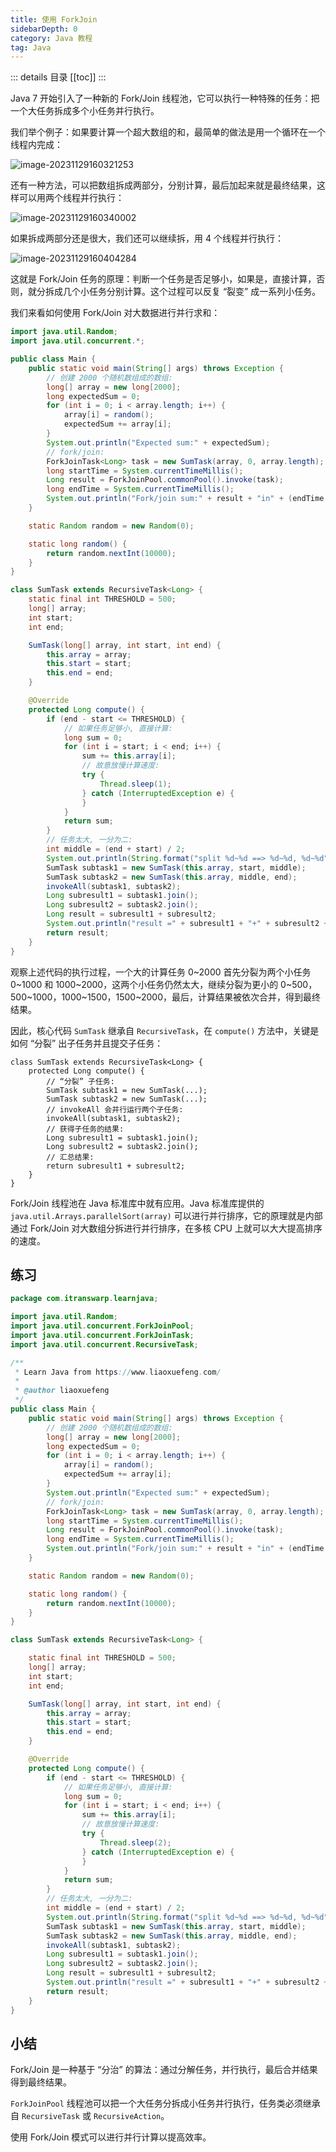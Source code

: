 ```yaml
---
title: 使用 ForkJoin
sidebarDepth: 0
category: Java 教程
tag: Java
---
```


::: details 目录
[[toc]]
:::


Java 7 开始引入了一种新的 Fork/Join 线程池，它可以执行一种特殊的任务：把一个大任务拆成多个小任务并行执行。

我们举个例子：如果要计算一个超大数组的和，最简单的做法是用一个循环在一个线程内完成：

![image-20231129160321253](assets/image-20231129160321253.png)

还有一种方法，可以把数组拆成两部分，分别计算，最后加起来就是最终结果，这样可以用两个线程并行执行：

![image-20231129160340002](assets/image-20231129160340002.png)

如果拆成两部分还是很大，我们还可以继续拆，用 4 个线程并行执行：

![image-20231129160404284](assets/image-20231129160404284.png)

这就是 Fork/Join 任务的原理：判断一个任务是否足够小，如果是，直接计算，否则，就分拆成几个小任务分别计算。这个过程可以反复 “裂变” 成一系列小任务。

我们来看如何使用 Fork/Join 对大数据进行并行求和：

```java
import java.util.Random;
import java.util.concurrent.*;

public class Main {
    public static void main(String[] args) throws Exception {
        // 创建 2000 个随机数组成的数组:
        long[] array = new long[2000];
        long expectedSum = 0;
        for (int i = 0; i < array.length; i++) {
            array[i] = random();
            expectedSum += array[i];
        }
        System.out.println("Expected sum:" + expectedSum);
        // fork/join:
        ForkJoinTask<Long> task = new SumTask(array, 0, array.length);
        long startTime = System.currentTimeMillis();
        Long result = ForkJoinPool.commonPool().invoke(task);
        long endTime = System.currentTimeMillis();
        System.out.println("Fork/join sum:" + result + "in" + (endTime - startTime) + "ms.");
    }

    static Random random = new Random(0);

    static long random() {
        return random.nextInt(10000);
    }
}

class SumTask extends RecursiveTask<Long> {
    static final int THRESHOLD = 500;
    long[] array;
    int start;
    int end;

    SumTask(long[] array, int start, int end) {
        this.array = array;
        this.start = start;
        this.end = end;
    }

    @Override
    protected Long compute() {
        if (end - start <= THRESHOLD) {
            // 如果任务足够小, 直接计算:
            long sum = 0;
            for (int i = start; i < end; i++) {
                sum += this.array[i];
                // 故意放慢计算速度:
                try {
                    Thread.sleep(1);
                } catch (InterruptedException e) {
                }
            }
            return sum;
        }
        // 任务太大, 一分为二:
        int middle = (end + start) / 2;
        System.out.println(String.format("split %d~%d ==> %d~%d, %d~%d", start, end, start, middle, middle, end));
        SumTask subtask1 = new SumTask(this.array, start, middle);
        SumTask subtask2 = new SumTask(this.array, middle, end);
        invokeAll(subtask1, subtask2);
        Long subresult1 = subtask1.join();
        Long subresult2 = subtask2.join();
        Long result = subresult1 + subresult2;
        System.out.println("result =" + subresult1 + "+" + subresult2 + "==>" + result);
        return result;
    }
}

```


观察上述代码的执行过程，一个大的计算任务 0~2000 首先分裂为两个小任务 0~1000 和 1000~2000，这两个小任务仍然太大，继续分裂为更小的 0~500，500~1000，1000~1500，1500~2000，最后，计算结果被依次合并，得到最终结果。

因此，核心代码 `SumTask` 继承自 `RecursiveTask`，在 `compute()` 方法中，关键是如何 “分裂” 出子任务并且提交子任务：

```
class SumTask extends RecursiveTask<Long> {
    protected Long compute() {
        // “分裂” 子任务:
        SumTask subtask1 = new SumTask(...);
        SumTask subtask2 = new SumTask(...);
        // invokeAll 会并行运行两个子任务:
        invokeAll(subtask1, subtask2);
        // 获得子任务的结果:
        Long subresult1 = subtask1.join();
        Long subresult2 = subtask2.join();
        // 汇总结果:
        return subresult1 + subresult2;
    }
}
```

Fork/Join 线程池在 Java 标准库中就有应用。Java 标准库提供的 `java.util.Arrays.parallelSort(array)` 可以进行并行排序，它的原理就是内部通过 Fork/Join 对大数组分拆进行并行排序，在多核 CPU 上就可以大大提高排序的速度。

## 练习

```java
package com.itranswarp.learnjava;

import java.util.Random;
import java.util.concurrent.ForkJoinPool;
import java.util.concurrent.ForkJoinTask;
import java.util.concurrent.RecursiveTask;

/**
 * Learn Java from https://www.liaoxuefeng.com/
 *
 * @author liaoxuefeng
 */
public class Main {
	public static void main(String[] args) throws Exception {
		// 创建 2000 个随机数组成的数组:
		long[] array = new long[2000];
		long expectedSum = 0;
		for (int i = 0; i < array.length; i++) {
			array[i] = random();
			expectedSum += array[i];
		}
		System.out.println("Expected sum:" + expectedSum);
		// fork/join:
		ForkJoinTask<Long> task = new SumTask(array, 0, array.length);
		long startTime = System.currentTimeMillis();
		Long result = ForkJoinPool.commonPool().invoke(task);
		long endTime = System.currentTimeMillis();
		System.out.println("Fork/join sum:" + result + "in" + (endTime - startTime) + "ms.");
	}

	static Random random = new Random(0);

	static long random() {
		return random.nextInt(10000);
	}
}

class SumTask extends RecursiveTask<Long> {

	static final int THRESHOLD = 500;
	long[] array;
	int start;
	int end;

	SumTask(long[] array, int start, int end) {
		this.array = array;
		this.start = start;
		this.end = end;
	}

	@Override
	protected Long compute() {
		if (end - start <= THRESHOLD) {
			// 如果任务足够小, 直接计算:
			long sum = 0;
			for (int i = start; i < end; i++) {
				sum += this.array[i];
				// 故意放慢计算速度:
				try {
					Thread.sleep(2);
				} catch (InterruptedException e) {
				}
			}
			return sum;
		}
		// 任务太大, 一分为二:
		int middle = (end + start) / 2;
		System.out.println(String.format("split %d~%d ==> %d~%d, %d~%d", start, end, start, middle, middle, end));
		SumTask subtask1 = new SumTask(this.array, start, middle);
		SumTask subtask2 = new SumTask(this.array, middle, end);
		invokeAll(subtask1, subtask2);
		Long subresult1 = subtask1.join();
		Long subresult2 = subtask2.join();
		Long result = subresult1 + subresult2;
		System.out.println("result =" + subresult1 + "+" + subresult2 + "==>" + result);
		return result;
	}
}
```

## 小结

Fork/Join 是一种基于 “分治” 的算法：通过分解任务，并行执行，最后合并结果得到最终结果。

`ForkJoinPool` 线程池可以把一个大任务分拆成小任务并行执行，任务类必须继承自 `RecursiveTask` 或 `RecursiveAction`。

使用 Fork/Join 模式可以进行并行计算以提高效率。